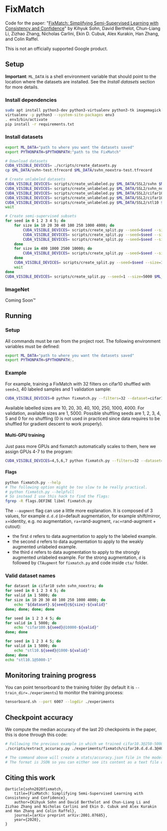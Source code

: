 # FixMatch

Code for the paper: "[FixMatch: Simplifying Semi-Supervised Learning with Consistency and Confidence](https://arxiv.org/abs/2001.07685)" by 
Kihyuk Sohn, David Berthelot, Chun-Liang Li, Zizhao Zhang, Nicholas Carlini, Ekin D. Cubuk, Alex Kurakin, Han Zhang, and Colin Raffel.

This is not an officially supported Google product.

## Setup

**Important**: `ML_DATA` is a shell environment variable that should point to the location where the datasets are installed. See the *Install datasets* section for more details.

### Install dependencies

```bash
sudo apt install python3-dev python3-virtualenv python3-tk imagemagick
virtualenv -p python3 --system-site-packages env3
. env3/bin/activate
pip install -r requirements.txt
```

### Install datasets

```bash
export ML_DATA="path to where you want the datasets saved"
export PYTHONPATH=$PYTHONPATH:"path to the FixMatch"

# Download datasets
CUDA_VISIBLE_DEVICES= ./scripts/create_datasets.py
cp $ML_DATA/svhn-test.tfrecord $ML_DATA/svhn_noextra-test.tfrecord

# Create unlabeled datasets
CUDA_VISIBLE_DEVICES= scripts/create_unlabeled.py $ML_DATA/SSL2/svhn $ML_DATA/svhn-train.tfrecord $ML_DATA/svhn-extra.tfrecord &
CUDA_VISIBLE_DEVICES= scripts/create_unlabeled.py $ML_DATA/SSL2/svhn_noextra $ML_DATA/svhn-train.tfrecord &
CUDA_VISIBLE_DEVICES= scripts/create_unlabeled.py $ML_DATA/SSL2/cifar10 $ML_DATA/cifar10-train.tfrecord &
CUDA_VISIBLE_DEVICES= scripts/create_unlabeled.py $ML_DATA/SSL2/cifar100 $ML_DATA/cifar100-train.tfrecord &
CUDA_VISIBLE_DEVICES= scripts/create_unlabeled.py $ML_DATA/SSL2/stl10 $ML_DATA/stl10-train.tfrecord $ML_DATA/stl10-unlabeled.tfrecord &
wait

# Create semi-supervised subsets
for seed in 0 1 2 3 4 5; do
    for size in 10 20 30 40 100 250 1000 4000; do
        CUDA_VISIBLE_DEVICES= scripts/create_split.py --seed=$seed --size=$size $ML_DATA/SSL2/svhn $ML_DATA/svhn-train.tfrecord $ML_DATA/svhn-extra.tfrecord &
        CUDA_VISIBLE_DEVICES= scripts/create_split.py --seed=$seed --size=$size $ML_DATA/SSL2/svhn_noextra $ML_DATA/svhn-train.tfrecord &
        CUDA_VISIBLE_DEVICES= scripts/create_split.py --seed=$seed --size=$size $ML_DATA/SSL2/cifar10 $ML_DATA/cifar10-train.tfrecord &
    done
    for size in 400 1000 2500 10000; do
        CUDA_VISIBLE_DEVICES= scripts/create_split.py --seed=$seed --size=$size $ML_DATA/SSL2/cifar100 $ML_DATA/cifar100-train.tfrecord &
    done
    CUDA_VISIBLE_DEVICES= scripts/create_split.py --seed=$seed --size=1000 $ML_DATA/SSL2/stl10 $ML_DATA/stl10-train.tfrecord $ML_DATA/stl10-unlabeled.tfrecord &
    wait
done
CUDA_VISIBLE_DEVICES= scripts/create_split.py --seed=1 --size=5000 $ML_DATA/SSL2/stl10 $ML_DATA/stl10-train.tfrecord $ML_DATA/stl10-unlabeled.tfrecord
```

### ImageNet
Coming Soon™

## Running

### Setup

All commands must be ran from the project root. The following environment variables must be defined:
```bash
export ML_DATA="path to where you want the datasets saved"
export PYTHONPATH=$PYTHONPATH:.
```

### Example

For example, training a FixMatch with 32 filters on cifar10 shuffled with `seed=3`, 40 labeled samples and 1
validation sample:
```bash
CUDA_VISIBLE_DEVICES=0 python fixmatch.py --filters=32 --dataset=cifar10.3@40-1 --train_dir ./experiments/fixmatch
```

Available labelled sizes are 10, 20, 30, 40, 100, 250, 1000, 4000.
For validation, available sizes are 1, 5000.
Possible shuffling seeds are 1, 2, 3, 4, 5 and 0 for no shuffling (0 is not used in practiced since data requires to be
shuffled for gradient descent to work properly).


#### Multi-GPU training
Just pass more GPUs and fixmatch automatically scales to them, here we assign GPUs 4-7 to the program:
```bash
CUDA_VISIBLE_DEVICES=4,5,6,7 python fixmatch.py --filters=32 --dataset=cifar10.3@40-1 --train_dir ./experiments/fixmatch
```


#### Flags

```bash
python fixmatch.py --help
# The following option might be too slow to be really practical.
# python fixmatch.py --helpfull
# So instead I use this hack to find the flags:
fgrep -R flags.DEFINE libml fixmatch.py
```

The `--augment` flag can use a little more explanation. It is composed of 3 values, for example `d.d.d`
(`d`=default augmentation, for example shift/mirror, `x`=identity, e.g. no augmentation, `ra`=rand-augment,
 `rac`=rand-augment + cutout):
- the first `d` refers to data augmentation to apply to the labeled example. 
- the second `d` refers to data augmentation to apply to the weakly augmented unlabeled example. 
- the third `d` refers to data augmentation to apply to the strongly augmented unlabeled example. For the strong
augmentation, `d` is followed by `CTAugment` for `fixmatch.py` and code inside `cta/` folder.



### Valid dataset names
```bash
for dataset in cifar10 svhn svhn_noextra; do
for seed in 0 1 2 3 4 5; do
for valid in 1 5000; do
for size in 10 20 30 40 100 250 1000 4000; do
    echo "${dataset}.${seed}@${size}-${valid}"
done; done; done; done

for seed in 1 2 3 4 5; do
for valid in 1 5000; do
    echo "cifar100.${seed}@10000-${valid}"
done; done

for seed in 1 2 3 4 5; do
for valid in 1 5000; do
    echo "stl10.${seed}@1000-${valid}"
done; done
echo "stl10.1@5000-1"
```


## Monitoring training progress

You can point tensorboard to the training folder (by default it is `--train_dir=./experiments`) to monitor the training
process:

```bash
tensorboard.sh --port 6007 --logdir ./experiments
```

## Checkpoint accuracy

We compute the median accuracy of the last 20 checkpoints in the paper, this is done through this code:

```bash
# Following the previous example in which we trained cifar10.3@250-5000, extracting accuracy:
./scripts/extract_accuracy.py ./experiments/fixmatch/cifar10.d.d.d.3@40-1/CTAugment_depth2_th0.80_decay0.990/FixMatch_archresnet_batch64_confidence0.95_filters32_lr0.03_nclass10_repeat4_scales3_uratio7_wd0.0005_wu1.0/

# The command above will create a stats/accuracy.json file in the model folder.
# The format is JSON so you can either see its content as a text file or process it to your liking.
```

## Citing this work

```
@article{sohn2020fixmatch,
    title={FixMatch: Simplifying Semi-Supervised Learning with Consistency and Confidence},
    author={Kihyuk Sohn and David Berthelot and Chun-Liang Li and Zizhao Zhang and Nicholas Carlini and Ekin D. Cubuk and Alex Kurakin and Han Zhang and Colin Raffel},
    journal={arXiv preprint arXiv:2001.07685},
    year={2020},
}
```
